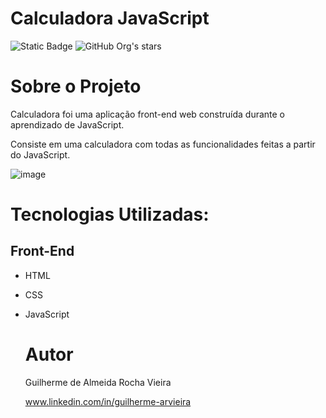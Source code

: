 # Calculadora JavaScript
![Static Badge](https://img.shields.io/badge/license-MIT-green)
![GitHub Org's stars](https://img.shields.io/github/stars/V131R4?style=social)

# Sobre o Projeto

Calculadora foi uma aplicação front-end web construída durante o aprendizado de JavaScript.

Consiste em uma calculadora com todas as funcionalidades feitas a partir do JavaScript.

![image](https://github.com/V131R4/Calculadora/assets/104731949/1098a030-1f12-4c70-8648-604984a07b43)

# Tecnologias Utilizadas:
## Front-End
- HTML
- CSS
- JavaScript

  # Autor
  Guilherme de Almeida Rocha Vieira

  www.linkedin.com/in/guilherme-arvieira




